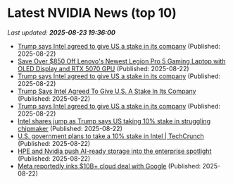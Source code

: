 # Latest NVIDIA News (top 10)
_Last updated: **2025-08-23 19:36:00**_

- [Trump says Intel agreed to give US a stake in its company](https://www.orlandosentinel.com/2025/08/22/trump-intel/) (Published: 2025-08-22)
- [Save Over $850 Off Lenovo's Newest Legion Pro 5 Gaming Laptop with OLED Display and RTX 5070 GPU](https://www.ign.com/articles/lenovo-legion-5-pro-rtx-5070-gaming-laptop-deal-intel-gamer-days-sale) (Published: 2025-08-22)
- [Trump says Intel agreed to give US a stake in its company](https://www.bostonherald.com/2025/08/22/trump-intel/) (Published: 2025-08-22)
- [Trump Says Intel Agreed To Give U.S. A Stake In Its Company](https://www.huffpost.com/entry/trump-intel_n_68a8c431e4b0d5177bea7585) (Published: 2025-08-22)
- [Trump says Intel agreed to give US a stake in its company](https://finance.yahoo.com/news/trump-says-intel-agreed-us-192413334.html) (Published: 2025-08-22)
- [Intel shares jump as Trump says US taking 10% stake in struggling chipmaker](https://nypost.com/2025/08/22/business/intel-shares-jump-as-trump-says-us-taking-a-10-stake-in-struggling-chipmaker/) (Published: 2025-08-22)
- [U.S. government plans to take a 10% stake in Intel | TechCrunch](https://techcrunch.com/2025/08/22/u-s-government-plans-to-take-a-10-stake-in-intel/) (Published: 2025-08-22)
- [HPE and Nvidia push AI-ready storage into the enterprise spotlight](https://siliconangle.com/2025/08/22/hpe-nvdia-partnership-ai-enterprise-storage-futureofdataplatforms/) (Published: 2025-08-22)
- [Meta reportedly inks $10B+ cloud deal with Google](https://siliconangle.com/2025/08/22/meta-reportedly-inks-10b-cloud-deal-google/) (Published: 2025-08-22)
